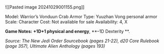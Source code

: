 ![[Pasted image 20241029001155.png]]

Model: Warrior’s Vonduun Crab Armor
Type: Yuuzhan Vong personal armor
Scale: Character
Cost: Not available for sale
Availability: 4, X

**Game Notes:** **+1D+1 physical and energy**, **–1D Dexterity **.

*Source: The New Jedi Order Sourcebook (pages 21-22), d20 Core Rulebook (page 357), Ultimate Alien Anthology (pages 193)*